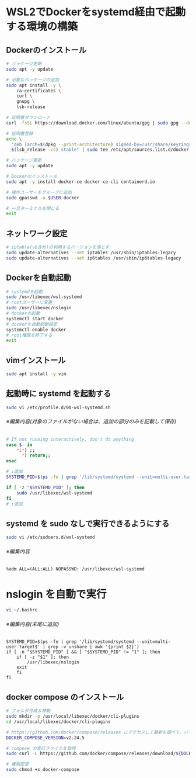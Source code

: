# WSL2でDockerをsystemd経由で起動する環境の構築

## Dockerのインストール
```bash
# パッケージ更新
sudo apt -y update

# 必要なパッケージの追加
sudo apt install -y \
    ca-certificates \
    curl \
    gnupg \
    lsb-release

# 証明書ダウンロード
curl -fsSL https://download.docker.com/linux/ubuntu/gpg | sudo gpg --dearmor -o /usr/share/keyrings/docker-archive-keyring.gpg

# 証明書登録
echo \
  "deb [arch=$(dpkg --print-architecture) signed-by=/usr/share/keyrings/docker-archive-keyring.gpg] https://download.docker.com/linux/ubuntu \
  $(lsb_release -cs) stable" | sudo tee /etc/apt/sources.list.d/docker.list > /dev/null

# パッケージ更新
sudo apt -y update

# Dockerのインストール
sudo apt -y install docker-ce docker-ce-cli containerd.io

# 操作ユーザーをグループに追加
sudo gpasswd -a $USER docker

# 一旦ターミナルを閉じる
exit
```

## ネットワーク設定
```bash
# iptable(v6含め)の利用するバージョンを落とす
sudo update-alternatives --set iptables /usr/sbin/iptables-legacy
sudo update-alternatives --set ip6tables /usr/sbin/ip6tables-legacy
```


## Dockerを自動起動
```bash
# systemdを起動
sudo /usr/libexec/wsl-systemd
# rootユーザーに変更
sudo /usr/libexec/nslogin
# dockerの起動
systemctl start docker
# dockerを自動起動設定
systemctl enable docker
# root権限を終了する
exit
```

## vimインストール
```bash
sudo apt install -y vim
```

## 起動時に systemd を起動する
```bash
sudo vi /etc/profile.d/00-wsl-systemd.sh
```
###### ※編集内容(対象のファイルがない場合は、追加の部分のみを記載して保存)
```bash:/etc/profile.d/00-wsl-systemd.sh
# If not running interactively, don't do anything
case $- in
    *i*) ;;
      *) return;;
esac

# ↓追加
SYSTEMD_PID=$(ps -fe | grep '/lib/systemd/systemd --unit=multi-user.target$' | grep -v unshare | awk '{print $2}')

if [ -z "$SYSTEMD_PID" ]; then
    sudo /usr/libexec/wsl-systemd
fi
# ↑追加
```

## systemd を sudo なしで実行できるようにする
```bash
sudo vi /etc/sudoers.d/wsl-systemd
```
###### ※編集内容
```bash:/etc/sudoers.d/wsl-systemd
%adm ALL=(ALL:ALL) NOPASSWD: /usr/libexec/wsl-systemd
```

# nslogin を自動で実行
```bash
vi ~/.bashrc
```
###### ※編集内容(末尾に追加)
```bash:~/.bashrc
SYSTEMD_PID=$(ps -fe | grep '/lib/systemd/systemd --unit=multi-user.target$' | grep -v unshare | awk '{print $2}')
if [ -n "$SYSTEMD_PID" ] && [ "$SYSTEMD_PID" != "1" ]; then
    if [ -z "$1" ]; then
        /usr/libexec/nslogin
    exit
    fi
fi
```



## docker compose のインストール
```bash
# フォルダ作成＆移動
sudo mkdir -p /usr/local/libexec/docker/cli-plugins
cd /usr/local/libexec/docker/cli-plugins

# https://github.com/docker/compose/releases にアクセスして最新を調べて、バージョンを調査
DOCKER_COMPOSE_VERSION=v2.24.5

# compose の実行ファイルを取得
sudo curl -L https://github.com/docker/compose/releases/download/${DOCKER_COMPOSE_VERSION}/docker-compose-linux-x86_64 -o docker-compose

# 権限変更
sudo chmod +x docker-compose
```
